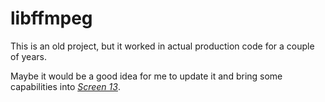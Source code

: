 # libffmpeg

This is an old project, but it worked in actual production code for a couple of years.

Maybe it would be a good idea for me to update it and bring some capabilities into
_[Screen 13](https://github.com/attackgoat/screen-13)_.
